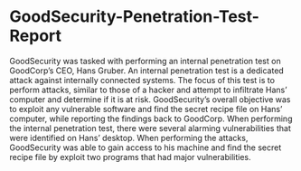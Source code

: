 # GoodSecurity-Penetration-Test-Report
GoodSecurity was tasked with performing an internal penetration test on GoodCorp’s CEO, Hans Gruber. An internal penetration test is a dedicated attack against internally connected systems. The focus of this test is to perform attacks, similar to those of a hacker and attempt to infiltrate Hans’ computer and determine if it is at risk. GoodSecurity’s overall objective was to exploit any vulnerable software and find the secret recipe file on Hans’ computer, while reporting the findings back to GoodCorp.
When performing the internal penetration test, there were several alarming vulnerabilities that were
identified on Hans’ desktop. When performing the attacks, GoodSecurity was able to gain access to his machine and find the secret recipe file by exploit two programs that had major vulnerabilities.
